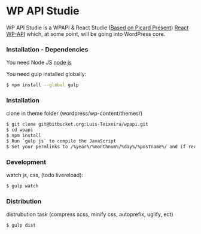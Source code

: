 WP API Studie
==============


WP API Studie is a WPAPI & React Studie ([Based on Picard Present](https://github.com/jacklenox/picard-present))
[React](http://facebook.github.io/react/)
[WP-API](http://wp-api.org/) which, at some point, will be going into WordPress core.


### Installation - Dependencies

You need Node JS [node js](https://nodejs.org/)

You need gulp installed globally:

```sh
$ npm install --global gulp
```

### Installation
clone in theme folder (wordpress/wp-content/themes/)
```sh
$ git clone git@bitbucket.org:Luis-Teixeira/wpapi.git
$ cd wpapi
$ npm install
$ Run `gulp js` to compile the JavaScript
$ Set your permlinks to /%year%/%monthnum%/%day%/%postname%/ and if required clear your localStorage.
```

### Development

watch js, css, (todo livereload):
```sh
$ gulp watch
```

### Distribution
distrubution task (compress scss, minify css, autoprefix, uglify, ect)
```sh
$ gulp dist
```